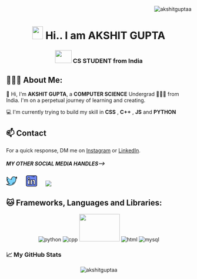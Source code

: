 <p align="right"> <img src="https://komarev.com/ghpvc/?username=Akhsitguptaa&label=PROFILE+VIEWS&color=brightgreen&style=flat" alt="akshitguptaa" /> </p>

<h1 align="center"><img src="https://github.com/TheDudeThatCode/TheDudeThatCode/blob/master/Assets/Hi.gif" width="29px" height="35px"> Hi.. I am AKSHIT GUPTA </h1>

<h3 align="center">
<img src="https://github.com/TheDudeThatCode/TheDudeThatCode/blob/master/Assets/Developer.gif" width="45px" height="35px"> <span>CS STUDENT from India</span>
</p>

## 👨🏻‍💻 About Me:

 🏦 Hi, I'm **AKSHIT GUPTA**, a **COMPUTER SCIENCE** Undergrad 👨🏻‍💻 from India. I'm on a perpetual journey of learning and creating.
 
 💻 I'm currently trying to build my skill in **CSS** , **C++** , **JS**  and **PYTHON**

## 📫 Contact

 For a quick response, DM me on [Instagram](https://www.instagram.com/akshitg_05/) or [LinkedIn](https://www.linkedin.com/in/akshit-gupta-845584222/). 
 
<H5>
  MY OTHER SOCIAL MEDIA HANDLES-->
</H5>

<p align="CORNER">
  <a href="https://twitter.com/Akshit82813613" target="_blank"><img height="30" src="https://raw.githubusercontent.com/AbhishekMaira10/AbhishekMaira10/master/Resources/png/twitter.png?raw=true"></a>&nbsp;&nbsp;&nbsp;&nbsp;&nbsp;
  <a href="https://www.linkedin.com/in/akshit-gupta-845584222/" target="_blank"><img height="30" src="https://raw.githubusercontent.com/AbhishekMaira10/AbhishekMaira10/master/linkedin.png?raw=true"></a>&nbsp;&nbsp;&nbsp;&nbsp;&nbsp;
 <a hred="" target="_blank"><img height="30" src="![image](https://github.com/Akshitguptaa/Akshitguptaa/assets/125907899/7dc1d9c9-c056-4e63-a43d-608dfa181c6a)"></a>
</p>

## 🐱 Frameworks, Languages and Libraries:

<p align="center">
      <img src="https://www.vectorlogo.zone/logos/python/python-icon.svg" alt="python" width="55" height="55"/>
      <img src="https://raw.githubusercontent.com/Benio101/cpp-logo/master/cpp_logo.svg" alt="cpp" width="55" height="55"/>
      <img src="https://www.vectorlogo.zone/logos/w3_css/w3_css-official.svg" width="110" height="75"/> 
      <img src="https://www.vectorlogo.zone/logos/w3_html5/w3_html5-icon.svg" alt="html" width="85" height="70"/>
      <img src="https://www.vectorlogo.zone/logos/mysql/mysql-ar21.svg" alt="mysql" width="110" height="75"/> 
</p>

### <summary>📈 My GitHub Stats</summary>

<p align="center"> <img src="http://github-profile-summary-cards.vercel.app/api/cards/profile-details?username=Akshitguptaa&theme=github_dark" alt="akshitguptaa" /></p>

<!-- ###
  <img src="https://raw.githubusercontent.com/AbhishekMaira10/AbhishekMaira10/master/Resources/svg/leetcode.svg" alt="leetcode" 
  style="vertical-align:top; 
  margin:4px">
</a>&nbsp;&nbsp;&nbsp; -->

